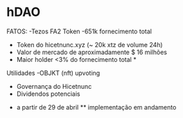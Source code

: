 # hDAO

FATOS:
-Tezos FA2 Token
-651k fornecimento total
- Token do hicetnunc.xyz (~ 20k xtz de volume 24h)
- Valor de mercado de aproximadamente $ 16 milhões
- Maior holder <3% do fornecimento total *

Utilidades
-OBJKT (nft) upvoting
- Governança do Hicetnunc
- Dividendos potenciais

* a partir de 29 de abril
** implementação em andamento